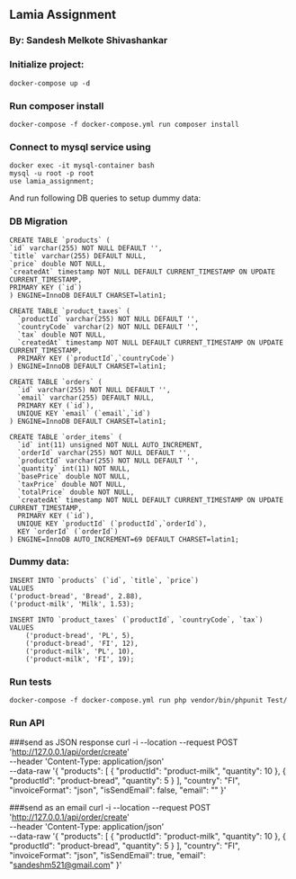 ## Lamia Assignment

### By: Sandesh Melkote Shivashankar

### Initialize project:

    docker-compose up -d

### Run composer install

    docker-compose -f docker-compose.yml run composer install

### Connect to mysql service using

    docker exec -it mysql-container bash
    mysql -u root -p root
    use lamia_assignment;
And run following DB queries to setup dummy data:

### DB Migration

    CREATE TABLE `products` (
    `id` varchar(255) NOT NULL DEFAULT '',
    `title` varchar(255) DEFAULT NULL,
    `price` double NOT NULL,
    `createdAt` timestamp NOT NULL DEFAULT CURRENT_TIMESTAMP ON UPDATE CURRENT_TIMESTAMP,
    PRIMARY KEY (`id`)
    ) ENGINE=InnoDB DEFAULT CHARSET=latin1;

    CREATE TABLE `product_taxes` (    
      `productId` varchar(255) NOT NULL DEFAULT '',
      `countryCode` varchar(2) NOT NULL DEFAULT '',
      `tax` double NOT NULL,
      `createdAt` timestamp NOT NULL DEFAULT CURRENT_TIMESTAMP ON UPDATE CURRENT_TIMESTAMP,
      PRIMARY KEY (`productId`,`countryCode`)
    ) ENGINE=InnoDB DEFAULT CHARSET=latin1;
    
    CREATE TABLE `orders` (        
      `id` varchar(255) NOT NULL DEFAULT '',
      `email` varchar(255) DEFAULT NULL,
      PRIMARY KEY (`id`),
      UNIQUE KEY `email` (`email`,`id`)
    ) ENGINE=InnoDB DEFAULT CHARSET=latin1;

    CREATE TABLE `order_items` (     
      `id` int(11) unsigned NOT NULL AUTO_INCREMENT,
      `orderId` varchar(255) NOT NULL DEFAULT '',
      `productId` varchar(255) NOT NULL DEFAULT '',
      `quantity` int(11) NOT NULL,
      `basePrice` double NOT NULL,
      `taxPrice` double NOT NULL,
      `totalPrice` double NOT NULL,
      `createdAt` timestamp NOT NULL DEFAULT CURRENT_TIMESTAMP ON UPDATE CURRENT_TIMESTAMP,
      PRIMARY KEY (`id`),
      UNIQUE KEY `productId` (`productId`,`orderId`),
      KEY `orderId` (`orderId`)
    ) ENGINE=InnoDB AUTO_INCREMENT=69 DEFAULT CHARSET=latin1;

### Dummy data:

    INSERT INTO `products` (`id`, `title`, `price`)
    VALUES
    ('product-bread', 'Bread', 2.88),
    ('product-milk', 'Milk', 1.53);

    INSERT INTO `product_taxes` (`productId`, `countryCode`, `tax`)
    VALUES
    	('product-bread', 'PL', 5),
    	('product-bread', 'FI', 12),
    	('product-milk', 'PL', 10),
    	('product-milk', 'FI', 19);

### Run tests
    docker-compose -f docker-compose.yml run php vendor/bin/phpunit Test/
   
### Run API

###send as JSON response
    curl -i --location --request POST 'http://127.0.0.1/api/order/create' \
    --header 'Content-Type: application/json' \
    --data-raw '{
    "products": [
        {
            "productId": "product-milk",
            "quantity": 10
        },
        {
            "productId": "product-bread",
            "quantity": 5
        }
    ],
    "country": "FI",
    "invoiceFormat": "json",
    "isSendEmail": false,
    "email": ""
    }'

###send as an email
    curl -i --location --request POST 'http://127.0.0.1/api/order/create' \
    --header 'Content-Type: application/json' \
    --data-raw '{
    "products": [
        {
            "productId": "product-milk",
            "quantity": 10
        },
        {
            "productId": "product-bread",
            "quantity": 5
        }
    ],
    "country": "FI",
    "invoiceFormat": "json",
    "isSendEmail": true,
    "email": "sandeshm521@gmail.com"
    }'
